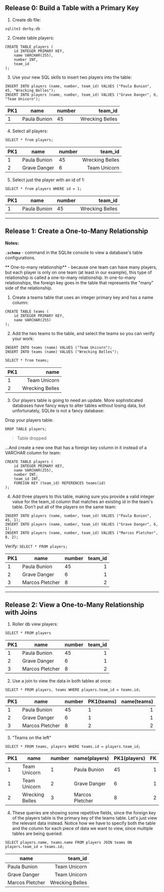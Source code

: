 
## Release 0: Build a Table with a Primary Key


1. Create db file:

```
sqlite3 derby.db
```


2. Create table players:

```
CREATE TABLE players (
	id INTEGER PRIMARY KEY,
	name VARCHAR(255),
	number INT,
	team_id
);
```


3. Use your new SQL skills to insert two players into the table:

```
INSERT INTO players (name, number, team_id) VALUES ("Paula Bunion", 45, "Wrecking Belles");
INSERT INTO players (name, number, team_id) VALUES ("Grave Danger", 6, "Team Unicorn");
```

PK1 | name | number      | team_id
------- | ---------------- | ---------- | ---------:
1  | Paula Bunion | 45 | Wrecking Belles



4. Select all players:

```
SELECT * from players;
```

PK1 | name | number      | team_id
------- | ---------------- | ---------- | ---------:
1  | Paula Bunion | 45 | Wrecking Belles
2  | Grave Danger | 6 | Team Unicorn


5. Select just the player with an id of 1:

```
SELECT * from players WHERE id = 1;
```


PK1 | name | number      | team_id
------- | ---------------- | ---------- | ---------:
1  | Paula Bunion | 45 | Wrecking Belles


----
## Release 1: Create a One-to-Many Relationship
**Notes:**

**`.schema`** - command in the SQLite console to view a database's table configurations.

** One-to-many relationship** - because one team can have many players, but each player is only on one team (at least in our example), this type of relationship is called a one-to-many relationship. In one-to-many relationships, the foreign key goes in the table that represents the "many" side of the relationship.

1. Create a teams table that uses an integer primary key and has a name column:

```
CREATE TABLE teams (
	id INTEGER PRIMARY KEY,
	name VARCHAR(255)
);
```

2. Add the two teams to the table, and select the teams so you can verify your work:
```
INSERT INTO teams (name) VALUES ("Team Unicorn");
INSERT INTO teams (name) VALUES ("Wrecking Belles");
```

```
SELECT * from teams;
```

PK1 | name
------- | ----------------:
1  | Team Unicorn
2  | Wrecking Belles


3. Our players table is going to need an update. More sophisticated databases have fancy ways to alter tables without losing data, but unfortunately, SQLite is not a fancy database:

Drop your players table:

```
DROP TABLE players;
```

>Table dropped


...And create a new one that has a foreign key column in it instead of a VARCHAR column for team:

```
CREATE TABLE players (
	id INTEGER PRIMARY KEY,
	name VARCHAR(255),
	number INT,
	team_id INT,
	FOREIGN KEY (team_id) REFERENCES teams(id)
);
```

4. Add three players to this table, making sure you provide a valid integer value for the team_id column that matches an existing id in the team's table. Don't put all of the players on the same team:

```
INSERT INTO players (name, number, team_id) VALUES ("Paula Bunion", 45, 1);
INSERT INTO players (name, number, team_id) VALUES ("Grave Danger", 6, 1);
INSERT INTO players (name, number, team_id) VALUES ("Marcos Pletcher", 8, 2);
```

Verify: 
```SELECT * FROM players;```

PK1 | name | number      | team_id
------- | ---------------- | ---------- | ---------:
1  | Paula Bunion | 45 | 1
2  | Grave Danger | 6 | 1
3  | Marcos Pletcher | 8 | 2


----
## Release 2: View a One-to-Many Relationship with Joins
1. Roller db view players: 

```SELECT * FROM players```

PK1 | name | number      | team_id
------- | ---------------- | ---------- | ---------:
1  | Paula Bunion | 45 | 1
2  | Grave Danger | 6 | 1
3  | Marcos Pletcher | 8 | 2


2. Use a join to view the data in both tables at once:

```SELECT * FROM players, teams WHERE players.team_id = teams.id;```

PK1 | name   | number | PK1(teams) | name(teams)     
------- | ---------------- | ------- | ------- | --------------:
1|Paula Bunion|45|1|1|Team Unicorn
2|Grave Danger|6|1|1|Team Unicorn
3|Marcos Pletcher|8|2|2|Wrecking Belles


3. "Teams on the left"

```SELECT * FROM teams, players WHERE teams.id = players.team_id;```

PK1 | name   | number | name(players) | PK1(players) | FK
------- | ---------------- | ------- | ------- | ------- | --------------:
1|Team Unicorn|1|Paula Bunion|45|1
1|Team Unicorn|2|Grave Danger|6|1
2|Wrecking Belles|3|Marcos Pletcher|8|2


4. These queries are showing some repetitive fields, since the foreign key of the players table is the primary key of the teams table. Let's just view the relevant data instead. Notice how we have to specify both the table and the column for each piece of data we want to view, since multiple tables are being queried:

```SELECT players.name, teams.name FROM players JOIN teams ON players.team_id = teams.id;```

name   | team_id		
------- | --------------:
Paula Bunion|Team Unicorn
Grave Danger|Team Unicorn
Marcos Pletcher|Wrecking Belles
